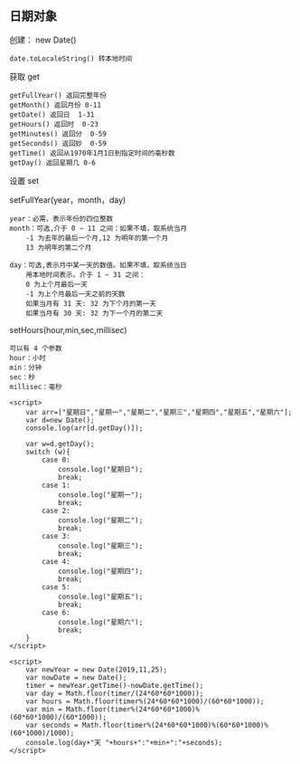 ## 日期对象

创建： new Date()

    date.toLocaleString() 转本地时间

获取 get

    getFullYear() 返回完整年份
    getMonth() 返回月份 0-11
    getDate() 返回日  1-31
    getHours() 返回时  0-23
    getMinutes() 返回分  0-59
    getSeconds() 返回妙  0-59
    getTime() 返回从1970年1月1日到指定时间的毫秒数
    getDay() 返回星期几 0-6

设置 set

setFullYear(year，month，day)

    year：必需，表示年份的四位整数
    month：可选,介于 0 ~ 11 之间：如果不填，取系统当月
        -1 为去年的最后一个月,12 为明年的第一个月
        13 为明年的第二个月

    day：可选,表示月中某一天的数值。如果不填，取系统当日
        用本地时间表示。介于 1 ~ 31 之间：
        0 为上个月最后一天
        -1 为上个月最后一天之前的天数
        如果当月有 31 天: 32 为下个月的第一天
        如果当月有 30 天: 32 为下一个月的第二天

setHours(hour,min,sec,millisec)

    可以有 4 个参数
    hour：小时
    min：分钟
    sec：秒
    millisec：毫秒

    <script>
        var arr=["星期日","星期一","星期二","星期三","星期四","星期五","星期六"];
        var d=new Date();
        console.log(arr[d.getDay()]);

        var w=d.getDay();
        switch (w){
            case 0:
                console.log("星期日");
                break;
            case 1:
                console.log("星期一");
                break;
            case 2:
                console.log("星期二");
                break;
            case 3:
                console.log("星期三");
                break;
            case 4:
                console.log("星期四");
                break;
            case 5:
                console.log("星期五");
                break;
            case 6:
                console.log("星期六");
                break;
        }
    </script>

    <script>
        var newYear = new Date(2019,11,25);
        var nowDate = new Date();
        timer = newYear.getTime()-nowDate.getTime();
        var day = Math.floor(timer/(24*60*60*1000));
        var hours = Math.floor(timer%(24*60*60*1000)/(60*60*1000));
        var min = Math.floor(timer%(24*60*60*1000)%(60*60*1000)/(60*1000));
        var seconds = Math.floor(timer%(24*60*60*1000)%(60*60*1000)%(60*1000)/1000);
        console.log(day+"天 "+hours+":"+min+":"+seconds);
    </script>